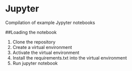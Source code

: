 # Jupyter

Compilation of example Jypyter notebooks

##Loading the notebook

1. Clone the repository
2. Create a virtual environment
3. Activate the virtual environment
4. Install the requirements.txt into the virtual environment
5. Run jupyter notebook

